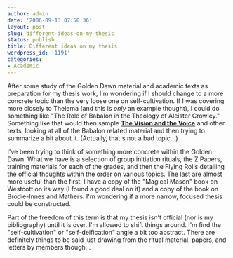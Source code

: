 ```yaml
---
author: admin
date: '2006-09-13 07:58:36'
layout: post
slug: different-ideas-on-my-thesis
status: publish
title: Different ideas on my thesis
wordpress_id: '1191'
categories:
- Academic
---
```

After some study of the Golden Dawn material and academic texts as preparation for my thesis work, I'm wondering if I should change to a more concrete topic than the very loose one on self-cultivation. If I was covering more closely to Thelema (and this is <em>only</em> an example thought), I could do something like "The Role of Babalon in the Theology of Aleister Crowley." Something like that would then sample <a href="http://www.hermetic.com/crowley/l418/418.html"><strong>The Vision and the Voice</strong></a> and other texts, looking at all of the Babalon related material and then trying to summarize a bit about it. (Actually, that's not a bad topic...)

I've been trying to think of something more concrete within the Golden Dawn. What we have is a selection of group initiation rituals, the Z Papers, training materials for each of the grades, and then the Flying Rolls detailing the official thoughts within the order on various topics. The last are almost more useful than the first. I have a copy of the "Magical Mason" book on Westcott on its way (I found a good deal on it) and a copy of the book on Brodie-Innes and Mathers. I'm wondering if a more narrow, focused thesis could be constructed.

Part of the freedom of this term is that my thesis isn't official (nor is my bibliography) until it is over. I'm allowed to shift things around. I'm find the "self-cultivation" or "self-deification" angle a bit too abstract. There are definitely things to be said just drawing from the ritual material, papers, and letters by members though...
